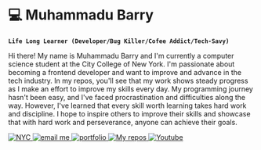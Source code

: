 # 💻 Muhammadu Barry

**`Life Long Learner (Developer/Bug Killer/Cofee Addict/Tech-Savy)`**

Hi there! My name is Muhammadu Barry and I'm currently a computer science student at the City College of New York. I'm passionate about becoming a frontend developer and want to improve and advance in the tech industry. In my repos, you'll see that my work shows steady progress as I make an effort to improve my skills every day. My programming journey hasn't been easy, and I've faced procrastination and difficulties along the way. However, I've learned that every skill worth learning takes hard work and discipline. I hope to inspire others to improve their skills and showcase that with hard work and perseverance, anyone can achieve their goals.

<p align="left">
<a href="https://en.wikipedia.org/wiki/New_York_City">
  <img alt="NYC" title="new york city" src="https://custom-icon-badges.demolab.com/badge/New_York_City-USA-green?style=for-the-badge&logo=location&logoColor=white" style="pointer-events: none;"/>
</a>
 <a href="mailto:muhammadubarry5@gmail.com?subject=Subject%20of%20the%20email&body=Hello%20there!" target="_blank">
   <img alt="email me" title = "email" src="https://custom-icon-badges.demolab.com/badge/-muhammadubarry5@gmail.com-blue?style=for-the-badge&logo=mention&logoColor=white"/>
 </a>
  <a href ="">
    <img alt="portfolio" title="my portfolio" src="https://custom-icon-badges.demolab.com/badge/-Portfolio_Website-teal?style=for-the-badge&logo=rocket133&logoColor=white"/>
  </a>
  <a href ="https://github.com/MuhammaduBarry?tab=repositories">
    <img alt="My repos" title="repos" src="https://custom-icon-badges.demolab.com/badge/-My%20Repos-yellow?style=for-the-badge&logoColor=white&logo=repo"/>
  </a>
 <a href ="https://www.youtube.com/channel/UCsYD2Qr2KdTLqXsq0R-AXHg">
  <img alt="Youtube" title="My Youtube Channel" src="https://custom-icon-badges.demolab.com/badge/-Subscribe-red?style=for-the-badge&logo=video&logoColor=white" />
 </a>
</p>
